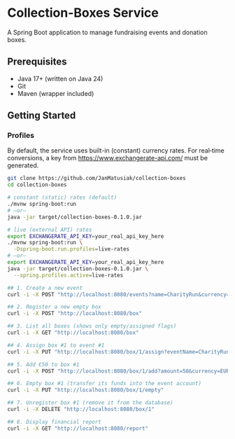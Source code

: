 # Collection-Boxes Service

A Spring Boot application to manage fundraising events and donation boxes.

## Prerequisites

- Java 17+ (written on Java 24)
- Git
- Maven (wrapper included)

## Getting Started

### Profiles

By default, the service uses built-in (constant) currency rates.
For real‐time conversions, a key from https://www.exchangerate-api.com/ must be generated.

```bash
git clone https://github.com/JanMatusiak/collection-boxes
cd collection-boxes

# constant (static) rates (default)
./mvnw spring-boot:run
# —or—
java -jar target/collection-boxes-0.1.0.jar

# live (external API) rates
export EXCHANGERATE_API_KEY=your_real_api_key_here
./mvnw spring-boot:run \
  -Dspring-boot.run.profiles=live-rates
# —or—
export EXCHANGERATE_API_KEY=your_real_api_key_here
java -jar target/collection-boxes-0.1.0.jar \
  --spring.profiles.active=live-rates

## 1. Create a new event
curl -i -X POST "http://localhost:8080/events?name=CharityRun&currency=EUR"

## 2. Register a new empty box
curl -i -X POST "http://localhost:8080/box"

## 3. List all boxes (shows only empty/assigned flags)
curl -i -X GET "http://localhost:8080/box"

## 4. Assign box #1 to event #1
curl -i -X PUT "http://localhost:8080/box/1/assign?eventName=CharityRun"

## 5. Add €50 to box #1
curl -i -X POST "http://localhost:8080/box/1/add?amount=50&currency=EUR"

## 6. Empty box #1 (transfer its funds into the event account)
curl -i -X PUT "http://localhost:8080/box/1/empty"

## 7. Unregister box #1 (remove it from the database)
curl -i -X DELETE "http://localhost:8080/box/1"

## 8. Display financial report
curl -i -X GET "http://localhost:8080/report"

```